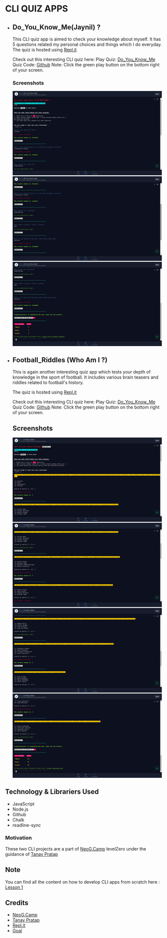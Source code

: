 # CLI QUIZ APPS
- ## Do_You_Know_Me(Jaynil) ?
  This CLI quiz app is aimed to check your knowledge about myself. It has 5 questions related my personal choices and things which I do everyday. The quiz is hosted using [Repl.it](https://repl.it/)

  Check out this interesting CLI quiz here:
  Play Quiz: [Do_You_Know_Me](https://repl.it/@Jaynil/DoYouKnowJaynil?embed=1&output=1)
  Quiz Code: [Github](https://github.com/Jaynil1611/LevelZero/blob/master/LevelZero_Assignments/Do_You_Know_Jaynil.js)
  Note: Click the green play button on the bottom right of your screen.

  ### Screenshots
  ![Quiz1_1](https://github.com/Jaynil1611/LevelZero/blob/master/screenshots/Quiz1_1.png)
  ![Quiz1_2](https://github.com/Jaynil1611/LevelZero/blob/master/screenshots/Quiz1_2.png)
  ![Quiz1_3](https://github.com/Jaynil1611/LevelZero/blob/master/screenshots/Quiz1_3.png)

- ## Football_Riddles (Who Am I ?)
  This is again another interesting quiz app which tests your depth of knowledge in the sport of football. It includes various brain teasers and riddles related to football's history.

  The quiz is hosted using [Repl.it](https://repl.it/)

  Check out this interesting CLI quiz here:
  Play Quiz: [Do_You_Know_Me](https://repl.it/@Jaynil/FootballRiddles?embed=1&output=1)
  Quiz Code: [Github](https://github.com/Jaynil1611/LevelZero/blob/master/LevelZero_Assignments/Football_Riddle.js)
  Note: Click the green play button on the bottom right of your screen.

  ## Screenshots
  ![Quiz2_1](https://github.com/Jaynil1611/LevelZero/blob/master/screenshots/Quiz2_1.png)
  ![Quiz2_2](https://github.com/Jaynil1611/LevelZero/blob/master/screenshots/Quiz2_2.png)
  ![Quiz2_3](https://github.com/Jaynil1611/LevelZero/blob/master/screenshots/Quiz2_3.png)
  ![Quiz2_4](https://github.com/Jaynil1611/LevelZero/blob/master/screenshots/Quiz2_4.png)

## Technology & Librariers Used
- JavaScript
- Node.js
- Github
- Chalk
- readline-sync

### Motivation
These two CLI projects are a part of [NeoG.Camp](https://neog.camp/) levelZero under the guidance of [Tanay Pratap](http://bit.ly/tanay-pratap)

## Note
You can find all the content on how to develop CLI apps from scratch here : [Lesson 1](https://neog.camp/guide/lesson-one)

## Credits
- [NeoG.Camp](http://bit.ly/levelZero) 
- [Tanay Pratap](http://tanaypratap.com/) 
- [Repl.it](https://repl.it/)
- [Goal](https://www.goal.com/)
